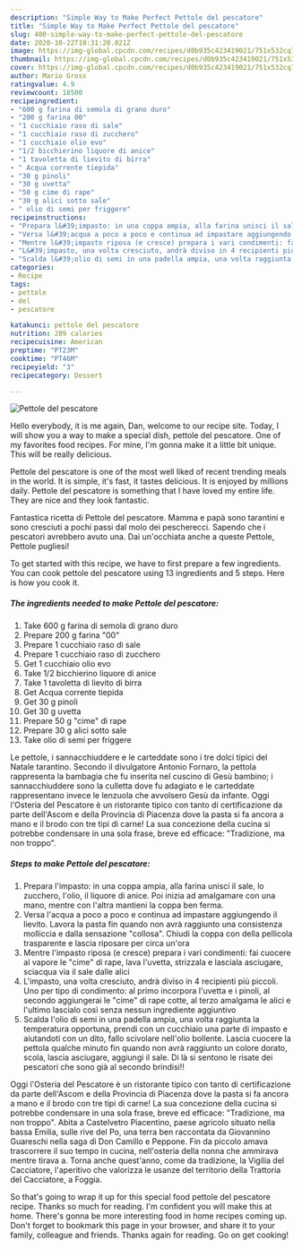 ```yaml
---
description: "Simple Way to Make Perfect Pettole del pescatore"
title: "Simple Way to Make Perfect Pettole del pescatore"
slug: 400-simple-way-to-make-perfect-pettole-del-pescatore
date: 2020-10-22T10:31:20.021Z
image: https://img-global.cpcdn.com/recipes/d0b935c423419021/751x532cq70/pettole-del-pescatore-recipe-main-photo.jpg
thumbnail: https://img-global.cpcdn.com/recipes/d0b935c423419021/751x532cq70/pettole-del-pescatore-recipe-main-photo.jpg
cover: https://img-global.cpcdn.com/recipes/d0b935c423419021/751x532cq70/pettole-del-pescatore-recipe-main-photo.jpg
author: Mario Gross
ratingvalue: 4.9
reviewcount: 18500
recipeingredient:
- "600 g farina di semola di grano duro"
- "200 g farina 00"
- "1 cucchiaio raso di sale"
- "1 cucchiaio raso di zucchero"
- "1 cucchiaio olio evo"
- "1/2 bicchierino liquore di anice"
- "1 tavoletta di lievito di birra"
- " Acqua corrente tiepida"
- "30 g pinoli"
- "30 g uvetta"
- "50 g cime di rape"
- "30 g alici sotto sale"
- " olio di semi per friggere"
recipeinstructions:
- "Prepara l&#39;impasto: in una coppa ampia, alla farina unisci il sale, lo zucchero, l&#39;olio, il liquore di anice. Poi inizia ad amalgamare con una mano, mentre con l&#39;altra mantieni la coppa ben ferma."
- "Versa l&#39;acqua a poco a poco e continua ad impastare aggiungendo il lievito. Lavora la pasta fin quando non avrà raggiunto una consistenza molliccia e dalla sensazione &#34;collosa&#34;. Chiudi la coppa con della pellicola trasparente e lascia riposare per circa un&#39;ora"
- "Mentre l&#39;impasto riposa (e cresce) prepara i vari condimenti: fai cuocere al vapore le &#34;cime&#34; di rape, lava l&#39;uvetta, strizzala e lasciala asciugare, sciacqua via il sale dalle alici"
- "L&#39;impasto, una volta cresciuto, andrà diviso in 4 recipienti più piccoli. Uno per tipo di condimento: al primo incorpora l&#39;uvetta e i pinoli, al secondo aggiungerai le &#34;cime&#34; di rape cotte, al terzo amalgama le alici e l&#39;ultimo lascialo così senza nessun ingrediente aggiuntivo"
- "Scalda l&#39;olio di semi in una padella ampia, una volta raggiunta la temperatura opportuna, prendi con un cucchiaio una parte di impasto e aiutandoti con un dito, fallo scivolare nell&#39;olio bollente. Lascia cuocere la pettola qualche minuto fin quando non avrà raggiunto un colore dorato, scola, lascia asciugare, aggiungi il sale. Di là si sentono le risate dei pescatori che sono già al secondo brindisi!!"
categories:
- Recipe
tags:
- pettole
- del
- pescatore

katakunci: pettole del pescatore 
nutrition: 289 calories
recipecuisine: American
preptime: "PT23M"
cooktime: "PT46M"
recipeyield: "3"
recipecategory: Dessert

---
```



![Pettole del pescatore](https://img-global.cpcdn.com/recipes/d0b935c423419021/751x532cq70/pettole-del-pescatore-recipe-main-photo.jpg)

Hello everybody, it is me again, Dan, welcome to our recipe site. Today, I will show you a way to make a special dish, pettole del pescatore. One of my favorites food recipes. For mine, I'm gonna make it a little bit unique. This will be really delicious.

Pettole del pescatore is one of the most well liked of recent trending meals in the world. It is simple, it's fast, it tastes delicious. It is enjoyed by millions daily. Pettole del pescatore is something that I have loved my entire life. They are nice and they look fantastic.

Fantastica ricetta di Pettole del pescatore. Mamma e papà sono tarantini e sono cresciuti a pochi passi dal molo dei pescherecci. Sapendo che i pescatori avrebbero avuto una. Dai un&#39;occhiata anche a queste Pettole, Pettole pugliesi!


To get started with this recipe, we have to first prepare a few ingredients. You can cook pettole del pescatore using 13 ingredients and 5 steps. Here is how you cook it.

<!--inarticleads1-->

##### The ingredients needed to make Pettole del pescatore:

1. Take 600 g farina di semola di grano duro
1. Prepare 200 g farina &#34;00&#34;
1. Prepare 1 cucchiaio raso di sale
1. Prepare 1 cucchiaio raso di zucchero
1. Get 1 cucchiaio olio evo
1. Take 1/2 bicchierino liquore di anice
1. Take 1 tavoletta di lievito di birra
1. Get  Acqua corrente tiepida
1. Get 30 g pinoli
1. Get 30 g uvetta
1. Prepare 50 g &#34;cime&#34; di rape
1. Prepare 30 g alici sotto sale
1. Take  olio di semi per friggere


Le pettole, i sannacchiuddere e le carteddate sono i tre dolci tipici del Natale tarantino. Secondo il divulgatore Antonio Fornaro, la pettola rappresenta la bambagia che fu inserita nel cuscino di Gesù bambino; i sannacchiuddere sono la culletta dove fu adagiato e le carteddate rappresentano invece le lenzuola che avvolsero Gesù da infante. Oggi l&#39;Osteria del Pescatore è un ristorante tipico con tanto di certificazione da parte dell&#39;Ascom e della Provincia di Piacenza dove la pasta si fa ancora a mano e il brodo con tre tipi di carne! La sua concezione della cucina si potrebbe condensare in una sola frase, breve ed efficace: &#34;Tradizione, ma non troppo&#34;. 

<!--inarticleads2-->

##### Steps to make Pettole del pescatore:

1. Prepara l&#39;impasto: in una coppa ampia, alla farina unisci il sale, lo zucchero, l&#39;olio, il liquore di anice. Poi inizia ad amalgamare con una mano, mentre con l&#39;altra mantieni la coppa ben ferma.
1. Versa l&#39;acqua a poco a poco e continua ad impastare aggiungendo il lievito. Lavora la pasta fin quando non avrà raggiunto una consistenza molliccia e dalla sensazione &#34;collosa&#34;. Chiudi la coppa con della pellicola trasparente e lascia riposare per circa un&#39;ora
1. Mentre l&#39;impasto riposa (e cresce) prepara i vari condimenti: fai cuocere al vapore le &#34;cime&#34; di rape, lava l&#39;uvetta, strizzala e lasciala asciugare, sciacqua via il sale dalle alici
1. L&#39;impasto, una volta cresciuto, andrà diviso in 4 recipienti più piccoli. Uno per tipo di condimento: al primo incorpora l&#39;uvetta e i pinoli, al secondo aggiungerai le &#34;cime&#34; di rape cotte, al terzo amalgama le alici e l&#39;ultimo lascialo così senza nessun ingrediente aggiuntivo
1. Scalda l&#39;olio di semi in una padella ampia, una volta raggiunta la temperatura opportuna, prendi con un cucchiaio una parte di impasto e aiutandoti con un dito, fallo scivolare nell&#39;olio bollente. Lascia cuocere la pettola qualche minuto fin quando non avrà raggiunto un colore dorato, scola, lascia asciugare, aggiungi il sale. Di là si sentono le risate dei pescatori che sono già al secondo brindisi!!


Oggi l&#39;Osteria del Pescatore è un ristorante tipico con tanto di certificazione da parte dell&#39;Ascom e della Provincia di Piacenza dove la pasta si fa ancora a mano e il brodo con tre tipi di carne! La sua concezione della cucina si potrebbe condensare in una sola frase, breve ed efficace: &#34;Tradizione, ma non troppo&#34;. Abita a Castelvetro Piacentino, paese agricolo situato nella bassa Emilia, sulle rive del Po, una terra ben raccontata da Giovannino Guareschi nella saga di Don Camillo e Peppone. Fin da piccolo amava trascorrere il suo tempo in cucina, nell&#39;osteria della nonna che ammirava mentre tirava a. Torna anche quest&#39;anno, come da tradizione, la Vigilia del Cacciatore, l&#39;aperitivo che valorizza le usanze del territorio della Trattoria del Cacciatore, a Foggia. 

So that's going to wrap it up for this special food pettole del pescatore recipe. Thanks so much for reading. I'm confident you will make this at home. There's gonna be more interesting food in home recipes coming up. Don't forget to bookmark this page in your browser, and share it to your family, colleague and friends. Thanks again for reading. Go on get cooking!
